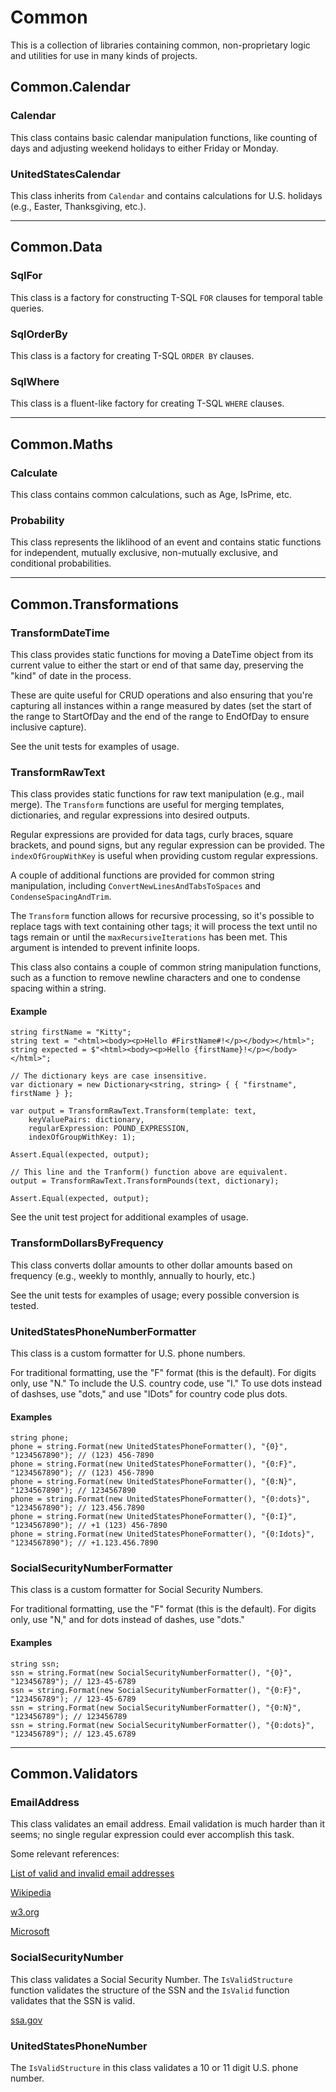 # Common

This is a collection of libraries containing common, non-proprietary logic and utilities for use in many kinds of projects.

## Common.Calendar

### Calendar

This class contains basic calendar manipulation functions, like counting of days and adjusting weekend holidays to either Friday or Monday.

### UnitedStatesCalendar

This class inherits from `Calendar` and contains calculations for U.S. holidays (e.g., Easter, Thanksgiving, etc.).

---

## Common.Data

### SqlFor

This class is a factory for constructing T-SQL `FOR` clauses for temporal table queries.

### SqlOrderBy

This class is a factory for creating T-SQL `ORDER BY` clauses.

### SqlWhere

This class is a fluent-like factory for creating T-SQL `WHERE` clauses.

---

## Common.Maths

### Calculate

This class contains common calculations, such as Age, IsPrime, etc.

### Probability

This class represents the liklihood of an event and contains static functions for independent, mutually exclusive, non-mutually exclusive, and conditional probabilities.

---

## Common.Transformations

### TransformDateTime

This class provides static functions for moving a DateTime object from its current value to either the start or end of that same day, preserving the "kind" of date in the process.

These are quite useful for CRUD operations and also ensuring that you're capturing all instances within a range measured by dates (set the start of the range to StartOfDay and the end of the range to EndOfDay to ensure inclusive capture).

See the unit tests for examples of usage.

### TransformRawText

This class provides static functions for raw text manipulation (e.g., mail merge). The `Transform` functions are useful for merging templates, dictionaries, and regular expressions into desired outputs.

Regular expressions are provided for data tags, curly braces, square brackets, and pound signs, but any regular expression can be provided. The `indexOfGroupWithKey` is useful when providing custom regular expressions.

A couple of additional functions are provided for common string manipulation, including `ConvertNewLinesAndTabsToSpaces` and `CondenseSpacingAndTrim`.

The `Transform` function allows for recursive processing, so it's possible to replace tags with text containing other tags; it will process the text until no tags remain or until the `maxRecursiveIterations` has been met. This argument is intended to prevent infinite loops.

This class also contains a couple of common string manipulation functions, such as a function to remove newline characters and one to condense spacing within a string.

#### Example
```
string firstName = "Kitty";
string text = "<html><body><p>Hello #FirstName#!</p></body></html>";
string expected = $"<html><body><p>Hello {firstName}!</p></body></html>";

// The dictionary keys are case insensitive.
var dictionary = new Dictionary<string, string> { { "firstname", firstName } };

var output = TransformRawText.Transform(template: text,
	keyValuePairs: dictionary,
	regularExpression: POUND_EXPRESSION,
	indexOfGroupWithKey: 1);

Assert.Equal(expected, output);

// This line and the Tranform() function above are equivalent.
output = TransformRawText.TransformPounds(text, dictionary);

Assert.Equal(expected, output);
```

See the unit test project for additional examples of usage.

### TransformDollarsByFrequency

This class converts dollar amounts to other dollar amounts based on frequency (e.g., weekly to monthly, annually to hourly, etc.)

See the unit tests for examples of usage; every possible conversion is tested.

### UnitedStatesPhoneNumberFormatter

This class is a custom formatter for U.S. phone numbers.

For traditional formatting, use the "F" format (this is the default). For digits only, use "N." To include the U.S. country code, use "I." To use dots instead of dashses, use "dots," and use "IDots" for country code plus dots.

#### Examples
```
string phone;
phone = string.Format(new UnitedStatesPhoneFormatter(), "{0}", "1234567890"); // (123) 456-7890
phone = string.Format(new UnitedStatesPhoneFormatter(), "{0:F}", "1234567890"); // (123) 456-7890
phone = string.Format(new UnitedStatesPhoneFormatter(), "{0:N}", "1234567890"); // 1234567890
phone = string.Format(new UnitedStatesPhoneFormatter(), "{0:dots}", "1234567890"); // 123.456.7890
phone = string.Format(new UnitedStatesPhoneFormatter(), "{0:I}", "1234567890"); // +1 (123) 456-7890
phone = string.Format(new UnitedStatesPhoneFormatter(), "{0:Idots}", "1234567890"); // +1.123.456.7890
```

### SocialSecurityNumberFormatter

This class is a custom formatter for Social Security Numbers.

For traditional formatting, use the "F" format (this is the default). For digits only, use "N," and for dots instead of dashes, use "dots."

#### Examples
```
string ssn;
ssn = string.Format(new SocialSecurityNumberFormatter(), "{0}", "123456789"); // 123-45-6789
ssn = string.Format(new SocialSecurityNumberFormatter(), "{0:F}", "123456789"); // 123-45-6789
ssn = string.Format(new SocialSecurityNumberFormatter(), "{0:N}", "123456789"); // 123456789
ssn = string.Format(new SocialSecurityNumberFormatter(), "{0:dots}", "123456789"); // 123.45.6789
```

---

## Common.Validators

### EmailAddress

This class validates an email address. Email validation is much harder than it seems; no single regular expression could ever accomplish this task.

Some relevant references:

[List of valid and invalid email addresses](http://codefool.tumblr.com/post/15288874550/list-of-valid-and-invalid-email-addresses)

[Wikipedia](https://en.wikipedia.org/wiki/Email_address)

[w3.org](https://www.w3.org/Protocols/rfc822/3_Lexical.html)

[Microsoft](https://blogs.msdn.microsoft.com/testing123/2009/02/06/email-address-test-cases/)

### SocialSecurityNumber

This class validates a Social Security Number. The `IsValidStructure` function validates the structure of the SSN and the `IsValid` function validates that the SSN is valid.

[ssa.gov](https://www.ssa.gov/employer/stateweb.htm)

### UnitedStatesPhoneNumber

The `IsValidStructure` in this class validates a 10 or 11 digit U.S. phone number. 